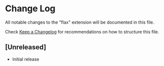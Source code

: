 # Change Log
All notable changes to the "flax" extension will be documented in this file.

Check [Keep a Changelog](http://keepachangelog.com/) for recommendations on how to structure this file.

## [Unreleased]
- Initial release